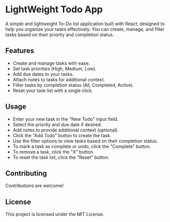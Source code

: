 # LightWeight Todo App
A simple and lightweight To-Do list application built with React, designed to help you organize your tasks effectively. You can create, manage, and filter tasks based on their priority and completion status.

## Features

- Create and manage tasks with ease.
- Set task priorities (High, Medium, Low).
- Add due dates to your tasks.
- Attach notes to tasks for additional context.
- Filter tasks by completion status (All, Completed, Active).
- Reset your task list with a single click.

##  Usage
- Enter your new task in the "New Todo" input field.
- Select the priority and due date if desired.
- Add notes to provide additional context (optional).
- Click the "Add Todo" button to create the task.
- Use the filter options to view tasks based on their completion status.
- To mark a task as complete or undo, click the "Complete" button.
- To remove a task, click the "X" button.
- To reset the task list, click the "Reset" button.

## Contributing
Contributions are welcome! 

## License
This project is licensed under the MIT License.
